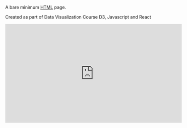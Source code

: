 A bare minimum [HTML](https://en.wikipedia.org/wiki/HTML) page.

Created as part of Data Visualization Course D3, Javascript and React

<iframe width="560" height="315" src="https://www.youtube.com/embed/QT5ef8dUyoo" frameborder="0" allow="accelerometer; autoplay; clipboard-write; encrypted-media; gyroscope; picture-in-picture" allowfullscreen></iframe>